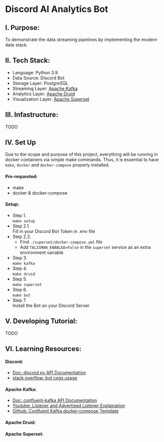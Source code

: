 # Discord AI Analytics Bot

## I. Purpose:

To demonstrate the data streaming pipelines by implementing the modern data stack.

## II.  Tech Stack:


- Language: Python 3.9
- Data Source: Discord Bot
- Storage Layer: PostgreSQL
- Streaming Layer: [Apache Kafka](https://kafka.apache.org/)
- Analytics Layer: [Apache Druid](https://druid.apache.org/)
- Visualization Layer: [Apache Superset](https://superset.apache.org/)

## III. Infastructure:
TODO

## IV. Set Up

Due to the scope and purpose of this project, everything will be running in docker containers via simple make commands. Thus, it is essential to have `make`, `docker` and `docker-compose` properly installed. 
#### Pre-requested:
- make
- docker & docker-compose

#### Setup:
- Step 1.\
`make setup`
- Step 2.1.\
Fill in your Discord Bot Token in .env file
- Step 2.2.
    - Find `./superset/docker-compose.yml` file
    - Add `TALISMAN_ENABLED=False` in the `superset` service as an extra environment variable
- Step 3.\
`make kafka`
- Step 4.\
`make druid`
- Step 5.\
`make superset`
- Step 6. \
`make bot`
- Step 7.\
Install the Bot on your Discord Server

## V. Developing Tutorial:
TODO

## VI. Learning Resources:

#### Discord:
- [Doc: discord.py API Documentation](https://discordpy.readthedocs.io/en/stable/)
- [stack overflow: bot cogs usage](https://stackoverflow.com/questions/53528168/how-do-i-use-cogs-with-discord-py)

#### Apache Kafka:
- [Doc: confluent-kafka API Documentation](https://docs.confluent.io/platform/current/clients/confluent-kafka-python/html/index.html)
- [Youtube: Listener and Advertised Listener Explaination](https://www.youtube.com/watch?v=L--VuzFiYrM&ab_channel=OttoCodes)
- [Github: Confluent Kafka docker-compose Template](https://github.com/confluentinc/cp-all-in-one/tree/7.5.0-post)

#### Apache Druid:

#### Apache Superset: